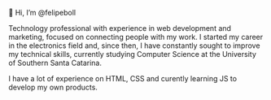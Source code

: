 👋 Hi, I’m @felipeboll

Technology professional with experience in web development and marketing, focused on connecting people with my work. I started my career in the electronics field and, since then, I have constantly sought to improve my technical skills, currently studying Computer Science at the University of Southern Santa Catarina.

I have a lot of experience on HTML, CSS and curently learning JS to develop my own products.
